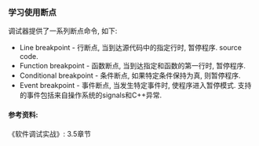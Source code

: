 ### 学习使用断点

调试器提供了一系列断点命令, 如下:

- Line breakpoint - 行断点, 当到达源代码中的指定行时, 暂停程序.
source code.
- Function breakpoint - 函数断点, 当到达指定和函数的第一行时, 暂停程序.
- Conditional breakpoint - 条件断点, 如果特定条件保持为真, 则暂停程序.
- Event breakpoint - 事件断点, 当发生特定事件时, 使程序进入暂停模式. 支持的事件包括来自操作系统的signals和C++异常.


#### 参考资料:
《软件调试实战》: 3.5章节
